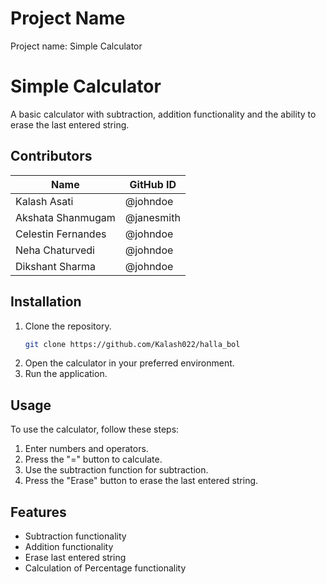 # Project Name

Project name: Simple Calculator

# Simple Calculator

A basic calculator with subtraction, addition functionality and the ability to erase the last entered string.

## Contributors

| Name               | GitHub ID  |
| ------------------ | ---------- |
| Kalash Asati       | @johndoe   |
| Akshata Shanmugam  | @janesmith |
| Celestin Fernandes | @johndoe   |
| Neha Chaturvedi    | @johndoe   |
| Dikshant Sharma    | @johndoe   |

## Installation

1. Clone the repository.
   ```bash
   git clone https://github.com/Kalash022/halla_bol
   ```
2. Open the calculator in your preferred environment.
3. Run the application.

## Usage

To use the calculator, follow these steps:

1. Enter numbers and operators.
2. Press the "=" button to calculate.
3. Use the subtraction function for subtraction.
4. Press the "Erase" button to erase the last entered string.

## Features

- Subtraction functionality
- Addition functionality
- Erase last entered string
- Calculation of Percentage functionality
